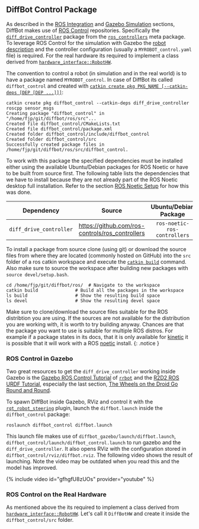 ## DiffBot Control Package

As described in the [ROS Integration](https://fjp.at/projects/diffbot/ros-integration/#ros-control) and 
[Gazebo Simulation](https://fjp.at/projects/diffbot/ros-packages/gazebo/) sections, 
DiffBot makes use of [ROS Control](https://fjp.at/posts/ros/ros-control/) repositories. 
Specifically the [`diff_drive_controller`](http://wiki.ros.org/diff_drive_controller) package from the 
[`ros_controllers`](https://github.com/ros-controls/ros_controllers) meta package. 
To leverage ROS Control for the simulation with Gazebo the [robot description](https://fjp.at/projects/diffbot/ros-packages/robot-description/) and the 
controller configuration (usually a `MYROBOT_control.yaml` file) is required. For the real hardware its required to implement 
a class derived from [`hardware_interface::RobotHW`](http://docs.ros.org/melodic/api/hardware_interface/html/c++/classhardware__interface_1_1RobotHW.html).

The convention to control a robot (in simulation and in the real world) is to have a package named `MYROBOT_control`. In case of DiffBot its called `diffbot_control` and created with
[`catkin create pkg PKG_NAME [--catkin-deps [DEP [DEP ...]]]`](https://catkin-tools.readthedocs.io/en/latest/verbs/catkin_create.html#catkin-create-pkg):

```console
catkin create pkg diffbot_control --catkin-deps diff_drive_controller roscpp sensor_msgs 
Creating package "diffbot_control" in "/home/fjp/git/diffbot/ros/src"...
Created file diffbot_control/CMakeLists.txt
Created file diffbot_control/package.xml
Created folder diffbot_control/include/diffbot_control
Created folder diffbot_control/src
Successfully created package files in /home/fjp/git/diffbot/ros/src/diffbot_control.
```

To work with this package the specified dependencies must be installed either using the available Ubuntu/Debian packages for ROS Noetic or have to be built from source first. The following table lists the dependencies that we have to install because they are not already part of the ROS Noetic desktop full installation. Refer to the section [ROS Noetic Setup](https://fjp.at/projects/diffbot/ros-noetic/) for how this was done. 

| Dependency                    | Source                                                | Ubuntu/Debian Package            |
|:-----------------------------:|:-----------------------------------------------------:|:--------------------------------:|
| `diff_drive_controller`       | https://github.com/ros-controls/ros_controllers       | `ros-noetic-ros-controllers`    |

To install a package from source clone (using git) or download the source files from where they are located (commonly hosted on GitHub) into the `src` folder of a ros catkin workspace and execute the [`catkin build`](https://catkin-tools.readthedocs.io/en/latest/verbs/catkin_build.html) command. Also make sure to source the workspace after building new packages with `source devel/setup.bash`.

```console
cd /home/fjp/git/diffbot/ros/  # Navigate to the workspace
catkin build              # Build all the packages in the workspace
ls build                  # Show the resulting build space
ls devel                  # Show the resulting devel space
```

Make sure to clone/download the source files suitable for the ROS distribtion you are using. If the sources are not available for the distribution you are working with, it is worth to try building anyway. Chances are that the package you want to use is suitable for multiple ROS distros. For example if a package states in its docs, that it is only available for [kinetic](http://wiki.ros.org/kinetic) it is possible that it will work with a ROS [noetic](http://wiki.ros.org/noetic) install.
{: .notice }


### ROS Control in Gazebo

Two great resources to get the `diff_drive_controller` working inside Gazebo is the [Gazebo ROS Control Tutorial](http://gazebosim.org/tutorials?tut=ros_control)
of [`rrbot`](https://github.com/ros-simulation/gazebo_ros_demos) and the [R2D2 ROS URDF Tutorial](http://wiki.ros.org/urdf/Tutorials/Using%20a%20URDF%20in%20Gazebo), especially the last section, [The Wheels on the Droid Go Round and Round](http://wiki.ros.org/urdf/Tutorials/Using%20a%20URDF%20in%20Gazebo#The_Wheels_on_the_Droid_Go_Round_and_Round).

To spawn DiffBot inside Gazebo, RViz and control it with the [`rqt_robot_steering`](http://wiki.ros.org/rqt_robot_steering) plugin, 
launch the `diffbot.launch` inside the `diffbot_control` package:

```console
roslaunch diffbot_control diffbot.launch
```

This launch file makes use of `diffbot_gazebo/launch/diffbot.launch`, `diffbot_control/launch/diffbot_control.launch` to run gazebo and the `diff_drive_controller`. It also opens RViz with the configuration stored in `diffbot_control/rviz/diffbot.rviz`. 
The following video shows the result of launching. Note the video may be outdated when you read this and the model has improved.

{% include video id="gfhgfU8zUOs" provider="youtube" %}


### ROS Control on the Real Hardware

As mentioned above the its required to implement a class derived from 
[`hardware_interface::RobotHW`](http://docs.ros.org/melodic/api/hardware_interface/html/c++/classhardware__interface_1_1RobotHW.html).
Let's call it `DiffBotHW` and create it inside the `diffbot_control/src` folder.

